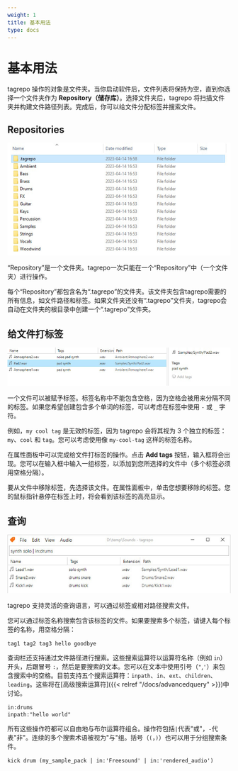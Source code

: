```yaml
---
weight: 1
title: 基本用法
type: docs
---
```


# 基本用法

tagrepo 操作的对象是文件夹。当你启动软件后，文件列表将保持为空，直到你选择一个文件夹作为 **Repository（储存库）**。选择文件夹后，tagrepo 将扫描文件夹并构建文件路径列表。完成后，你可以给文件分配标签并搜索文件。

## Repositories

![Windows资源管理器中存储库的截图，演示自动生成的“ .tagrepo”文件夹](manual-repository.jpg)

“Repository”是一个文件夹。tagrepo一次只能在一个“Repository”中（一个文件夹）进行操作。

每个“Repository”都包含名为“.tagrepo”的文件夹。该文件夹包含tagrepo需要的所有信息，如文件路径和标签。如果文件夹还没有“.tagrepo”文件夹，tagrepo会自动在文件夹的根目录中创建一个“.tagrepo”文件夹。

## 给文件打标签

![tagrepo 中的属性面板截图](manual-tagging.jpg)

一个文件可以被赋予标签。标签名称中不能包含空格，因为空格会被用来分隔不同的标签。如果您希望创建包含多个单词的标签，可以考虑在标签中使用 `-` 或 `_` 字符。

例如，`my cool tag` 是无效的标签，因为 tagrepo 会将其视为 3 个独立的标签：`my`、`cool` 和 `tag`。您可以考虑使用像 `my-cool-tag` 这样的标签名称。

在属性面板中可以完成给文件打标签的操作。点击 **Add tags** 按钮，输入框将会出现。您可以在输入框中输入一组标签，以添加到您所选择的文件中（多个标签必须用空格分隔）。

要从文件中移除标签，先选择该文件。在属性面板中，单击您想要移除的标签。您的鼠标指针悬停在标签上时，将会看到该标签的高亮显示。

## 查询

![tagrepo 中查询栏的屏幕截图](manual-query.jpg)

tagrepo 支持灵活的查询语言，可以通过标签或相对路径搜索文件。

您可以通过标签名称搜索包含该标签的文件。如果要搜索多个标签，请键入每个标签的名称，用空格分隔：

```
tag1 tag2 tag3 hello goodbye
```

查询栏还支持通过文件路径进行搜索。这些搜索运算符以运算符名称（例如 `in`）开头，后跟冒号 `:`，然后是要搜索的文本。您可以在文本中使用引号（`"`,`'`）来包含搜索中的空格。目前支持五个搜索运算符：`inpath`、`in`、`ext`、`children`、`leading`。这些将在[高级搜索运算符]({{< relref "/docs/advancedquery" >}})中讨论。

```
in:drums
inpath:"hello world"
```

所有这些操作符都可以自由地与布尔运算符组合。操作符包括`|`代表"或"，`-`代表"非"。连续的多个搜索术语被视为"与"组。括号（`(`，`)`）也可以用于分组搜索条件。

```
kick drum (my_sample_pack | in:'Freesound' | in:'rendered_audio')
```
